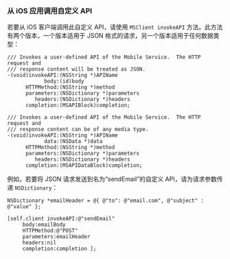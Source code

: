 
### 从 iOS 应用调用自定义 API

若要从 iOS 客户端调用此自定义 API，请使用 `MSClient invokeAPI` 方法。此方法有两个版本，一个版本适用于 JSON 格式的请求，另一个版本适用于任何数据类型：

	/// Invokes a user-defined API of the Mobile Service.  The HTTP request and
	/// response content will be treated as JSON.
	-(void)invokeAPI:(NSString *)APIName
	            body:(id)body
	      HTTPMethod:(NSString *)method
	      parameters:(NSDictionary *)parameters
	         headers:(NSDictionary *)headers
	      completion:(MSAPIBlock)completion;

	/// Invokes a user-defined API of the Mobile Service.  The HTTP request and
	/// response content can be of any media type.
	-(void)invokeAPI:(NSString *)APIName
	            data:(NSData *)data
	      HTTPMethod:(NSString *)method
	      parameters:(NSDictionary *)parameters
	         headers:(NSDictionary *)headers
	      completion:(MSAPIDataBlock)completion;


例如，若要将 JSON 请求发送到名为“sendEmail”的自定义 API，请为请求参数传递 `NSDictionary`：

	NSDictionary *emailHeader = @{ @"to": @"email.com", @"subject" : @"value" };

	[self.client invokeAPI:@"sendEmail"
	     body:emailBody
	     HTTPMethod:@"POST"
	     parameters:emailHeader
	     headers:nil
	     completion:completion ];
		

<!---HONumber=74-->
